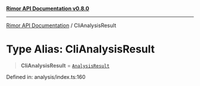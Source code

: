 [**Rimor API Documentation v0.8.0**](../README.md)

***

[Rimor API Documentation](../globals.md) / CliAnalysisResult

# Type Alias: CliAnalysisResult

> **CliAnalysisResult** = [`AnalysisResult`](../interfaces/AnalysisResult.md)

Defined in: analysis/index.ts:160
